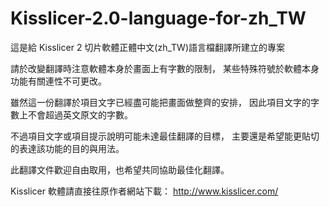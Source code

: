 # Kisslicer-2.0-language-for-zh_TW
這是給 Kisslicer 2 切片軟體正體中文(zh_TW)語言檔翻譯所建立的專案

請於改變翻譯時注意軟體本身於畫面上有字數的限制， 某些特殊符號於軟體本身功能有關連性不可更改。

雖然這一份翻譯於項目文字已經盡可能把畫面做整齊的安排， 因此項目文字的字數上不會超過英文原文的字數。

不過項目文字或項目提示說明可能未達最佳翻譯的目標， 主要還是希望能更貼切的表達該功能的目的與用法。

此翻譯文件歡迎自由取用，也希望共同協助最佳化翻譯。

Kisslicer 軟體請直接往原作者網站下載： http://www.kisslicer.com/
